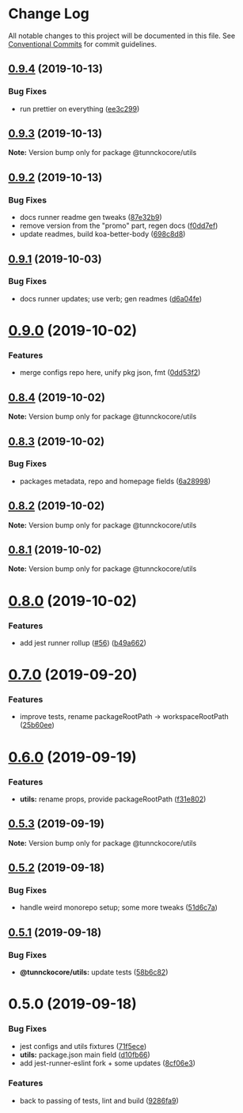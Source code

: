 # Change Log

All notable changes to this project will be documented in this file.
See [Conventional Commits](https://conventionalcommits.org) for commit guidelines.

## [0.9.4](https://github.com/tunnckoCore/opensource/tree/master/@tunnckocore/utils/compare/@tunnckocore/utils@0.9.3...@tunnckocore/utils@0.9.4) (2019-10-13)


### Bug Fixes

* run prettier on everything ([ee3c299](https://github.com/tunnckoCore/opensource/tree/master/@tunnckocore/utils/commit/ee3c299))





## [0.9.3](https://github.com/tunnckoCore/opensource/tree/master/@tunnckocore/utils/compare/@tunnckocore/utils@0.9.2...@tunnckocore/utils@0.9.3) (2019-10-13)

**Note:** Version bump only for package @tunnckocore/utils





## [0.9.2](https://github.com/tunnckoCore/opensource/tree/master/@tunnckocore/utils/compare/@tunnckocore/utils@0.9.1...@tunnckocore/utils@0.9.2) (2019-10-13)


### Bug Fixes

* docs runner readme gen tweaks ([87e32b9](https://github.com/tunnckoCore/opensource/tree/master/@tunnckocore/utils/commit/87e32b9))
* remove version from the "promo" part, regen docs ([f0dd7ef](https://github.com/tunnckoCore/opensource/tree/master/@tunnckocore/utils/commit/f0dd7ef))
* update readmes, build koa-better-body ([698c8d8](https://github.com/tunnckoCore/opensource/tree/master/@tunnckocore/utils/commit/698c8d8))





## [0.9.1](https://github.com/tunnckoCore/opensource/tree/master/@tunnckocore/utils/compare/@tunnckocore/utils@0.9.0...@tunnckocore/utils@0.9.1) (2019-10-03)


### Bug Fixes

* docs runner updates; use verb; gen readmes ([d6a04fe](https://github.com/tunnckoCore/opensource/tree/master/@tunnckocore/utils/commit/d6a04fe))





# [0.9.0](https://github.com/tunnckoCore/opensource/tree/master/@tunnckocore/utils/compare/@tunnckocore/utils@0.8.4...@tunnckocore/utils@0.9.0) (2019-10-02)


### Features

* merge configs repo here, unify pkg json, fmt ([0dd53f2](https://github.com/tunnckoCore/opensource/tree/master/@tunnckocore/utils/commit/0dd53f2))





## [0.8.4](https://github.com/tunnckoCore/opensource/tree/master/@tunnckocore/utils/compare/@tunnckocore/utils@0.8.3...@tunnckocore/utils@0.8.4) (2019-10-02)

**Note:** Version bump only for package @tunnckocore/utils





## [0.8.3](https://github.com/tunnckoCore/opensource/tree/master/@tunnckocore/utils/compare/@tunnckocore/utils@0.8.2...@tunnckocore/utils@0.8.3) (2019-10-02)


### Bug Fixes

* packages metadata, repo and homepage fields ([6a28998](https://github.com/tunnckoCore/opensource/tree/master/@tunnckocore/utils/commit/6a28998))





## [0.8.2](https://github.com/tunnckoCore/opensource/compare/@tunnckocore/utils@0.8.1...@tunnckocore/utils@0.8.2) (2019-10-02)

**Note:** Version bump only for package @tunnckocore/utils





## [0.8.1](https://github.com/tunnckoCore/opensource/compare/@tunnckocore/utils@0.8.0...@tunnckocore/utils@0.8.1) (2019-10-02)

**Note:** Version bump only for package @tunnckocore/utils





# [0.8.0](https://github.com/tunnckoCore/opensource/compare/@tunnckocore/utils@0.7.0...@tunnckocore/utils@0.8.0) (2019-10-02)


### Features

* add jest runner rollup ([#56](https://github.com/tunnckoCore/opensource/issues/56)) ([b49a662](https://github.com/tunnckoCore/opensource/commit/b49a662))





# [0.7.0](https://github.com/tunnckoCore/opensource/compare/@tunnckocore/utils@0.6.0...@tunnckocore/utils@0.7.0) (2019-09-20)


### Features

* improve tests, rename packageRootPath -> workspaceRootPath ([25b60ee](https://github.com/tunnckoCore/opensource/commit/25b60ee))





# [0.6.0](https://github.com/tunnckoCore/opensource/compare/@tunnckocore/utils@0.5.3...@tunnckocore/utils@0.6.0) (2019-09-19)


### Features

* **utils:** rename props, provide packageRootPath ([f31e802](https://github.com/tunnckoCore/opensource/commit/f31e802))





## [0.5.3](https://github.com/tunnckoCore/opensource/compare/@tunnckocore/utils@0.5.2...@tunnckocore/utils@0.5.3) (2019-09-19)

**Note:** Version bump only for package @tunnckocore/utils





## [0.5.2](https://github.com/tunnckoCore/opensource/compare/@tunnckocore/utils@0.5.1...@tunnckocore/utils@0.5.2) (2019-09-18)


### Bug Fixes

* handle weird monorepo setup; some more tweaks ([51d6c7a](https://github.com/tunnckoCore/opensource/commit/51d6c7a))





## [0.5.1](https://github.com/tunnckoCore/opensource/compare/@tunnckocore/utils@0.5.0...@tunnckocore/utils@0.5.1) (2019-09-18)


### Bug Fixes

* **@tunnckocore/utils:** update tests ([58b6c82](https://github.com/tunnckoCore/opensource/commit/58b6c82))





# 0.5.0 (2019-09-18)


### Bug Fixes

* jest configs and utils fixtures ([71f5ece](https://github.com/tunnckoCore/opensource/commit/71f5ece))
* **utils:** package.json main field ([d10fb66](https://github.com/tunnckoCore/opensource/commit/d10fb66))
* add jest-runner-eslint fork + some updates ([8cf06e3](https://github.com/tunnckoCore/opensource/commit/8cf06e3))


### Features

* back to passing of tests, lint and build ([9286fa9](https://github.com/tunnckoCore/opensource/commit/9286fa9))
